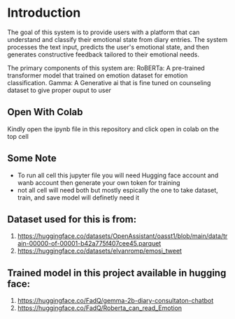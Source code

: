 # Introduction
The goal of this system is to provide users with a platform that can understand and classify their emotional state from diary entries. The system processes the text input, predicts the user's emotional state, and then generates constructive feedback tailored to their emotional needs.

The primary components of this system are:
RoBERTa: A pre-trained transformer model that trained on emotion dataset for emotion classification.
Gamma: A Generative ai that is fine tuned on counseling dataset to give proper ouput to user

## Open With Colab
Kindly open the ipynb file in this repository and click open in colab on the top cell

## Some Note
- To run all cell this jupyter file you will need Hugging face account and wanb account then generate your own token for training
- not all cell will need both but mostly espically the one to take dataset, train, and save model will definetly need it

## Dataset used for this is from:
1. https://huggingface.co/datasets/OpenAssistant/oasst1/blob/main/data/train-00000-of-00001-b42a775f407cee45.parquet
2. https://huggingface.co/datasets/elvanromp/emosi_tweet

## Trained model in this project available in hugging face:
1. https://huggingface.co/FadQ/gemma-2b-diary-consultaton-chatbot
2. https://huggingface.co/FadQ/Roberta_can_read_Emotion
